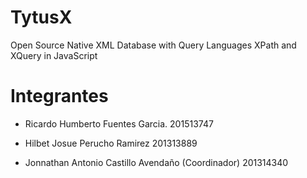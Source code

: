 # TytusX
Open Source Native XML Database with Query Languages XPath and XQuery in JavaScript

# Integrantes
- Ricardo Humberto Fuentes Garcia.
    201513747 

- Hilbet Josue Perucho Ramirez
    201313889
- Jonnathan Antonio Castillo Avendaño   (Coordinador)
    201314340
